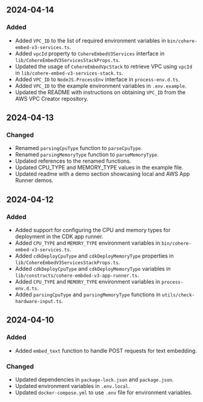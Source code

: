 ## 2024-04-14

### Added
- Added `VPC_ID` to the list of required environment variables in `bin/cohere-embed-v3-services.ts`.
- Added `vpcId` property to `CohereEmbedV3Services` interface in `lib/CohereEmbedV3ServicesStackProps.ts`.
- Updated the usage of `CohereEmbedVpcStack` to retrieve VPC using `vpcId` in `lib/cohere-embed-v3-services-stack.ts`.
- Added `VPC_ID` to `NodeJS.ProcessEnv` interface in `process-env.d.ts`.
- Added `VPC_ID` to the example environment variables in `.env.example`.
- Updated the README with instructions on obtaining `VPC_ID` from the AWS VPC Creator repository.

## 2024-04-13

### Changed
- Renamed `parsingCpuType` function to `parseCpuType`.
- Renamed `parsingMemoryType` function to `parseMemoryType`.
- Updated references to the renamed functions.
- Updated CPU_TYPE and MEMORY_TYPE values in the example file.
- Updated readme with a demo section showcasing local and AWS App Runner demos.

## 2024-04-12

### Added
- Added support for configuring the CPU and memory types for deployment in the CDK app runner.
- Added `CPU_TYPE` and `MEMORY_TYPE` environment variables in `bin/cohere-embed-v3-services.ts`.
- Added `cdkDeployCpuType` and `cdkDeployMemoryType` properties in `lib/CohereEmbedV3ServicesStackProps.ts`.
- Added `cdkDeployCpuType` and `cdkDeployMemoryType` variables in `lib/constructs/cohere-embded-v3-app-runner.ts`.
- Added `CPU_TYPE` and `MEMORY_TYPE` environment variables in `process-env.d.ts`.
- Added `parsingCpuType` and `parsingMemoryType` functions in `utils/check-hardware-input.ts`.

## 2024-04-10

### Added
- Added `embed_text` function to handle POST requests for text embedding.

### Changed
- Updated dependencies in `package-lock.json` and `package.json`.
- Updated environment variables in `.env.local`.
- Updated `docker-compose.yml` to use `.env` file for environment variables.